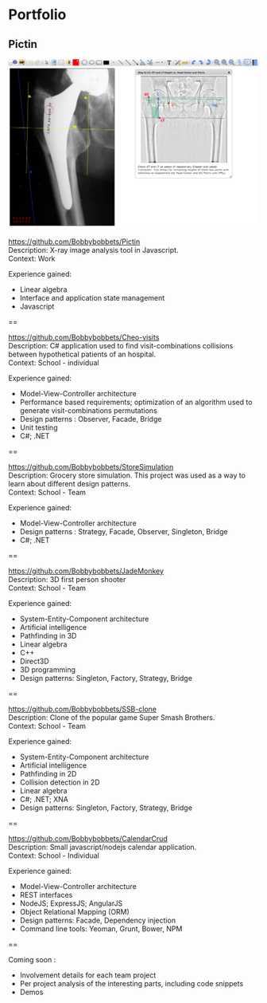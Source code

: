 Portfolio
=========

Pictin
--

![Pictin](images/pictin_1.png)

https://github.com/Bobbybobbets/Pictin <br/>
Description: X-ray image analysis tool in Javascript. <br/>
Context: Work

Experience gained:

- Linear algebra
- Interface and application state management
- Javascript

==

https://github.com/Bobbybobbets/Cheo-visits <br/>
Description: C# application used to find visit-combinations collisions between hypothetical patients of an hospital. <br/>
Context: School - individual

Experience gained:

- Model-View-Controller architecture
- Performance based requirements; optimization of an algorithm used to generate visit-combinations permutations
- Design patterns : Observer, Facade, Bridge
- Unit testing
- C#; .NET

==

https://github.com/Bobbybobbets/StoreSimulation <br/>
Description: Grocery store simulation. This project was used as a way to learn about different design patterns.<br/>
Context: School - Team

Experience gained:

- Model-View-Controller architecture
- Design patterns : Strategy, Facade, Observer, Singleton, Bridge
- C#; .NET

==

https://github.com/Bobbybobbets/JadeMonkey <br/>
Description: 3D first person shooter <br/>
Context: School - Team

Experience gained:

- System-Entity-Component architecture
- Artificial intelligence
- Pathfinding in 3D
- Linear algebra
- C++
- Direct3D
- 3D programming
- Design patterns: Singleton, Factory, Strategy, Bridge

==

https://github.com/Bobbybobbets/SSB-clone <br/>
Description: Clone of the popular game Super Smash Brothers. <br/>
Context: School - Team

Experience gained:

- System-Entity-Component architecture
- Artificial intelligence
- Pathfinding in 2D
- Collision detection in 2D
- Linear algebra
- C#; .NET; XNA
- Design patterns: Singleton, Factory, Strategy, Bridge

==

https://github.com/Bobbybobbets/CalendarCrud <br/>
Description: Small javascript/nodejs calendar application. <br/>
Context: School - Individual

Experience gained:

- Model-View-Controller architecture
- REST interfaces
- NodeJS; ExpressJS; AngularJS
- Object Relational Mapping (ORM)
- Design patterns: Facade, Dependency injection
- Command line tools: Yeoman, Grunt, Bower, NPM

==

Coming soon :
- Involvement details for each team project
- Per project analysis of the interesting parts, including code snippets
- Demos


